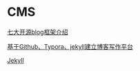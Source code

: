 # CMS

[七大开源blog框架介绍](https://blog.csdn.net/weixin_42365530/article/details/107840934)

[基于Github、Typora、jekyll建立博客写作平台](https://zyqhi.github.io/2019/10/08/using-github-typora-and-jekyll-for-blog-writing.html)

[Jekyll](https://jekyllrb.com/docs/usage/)


